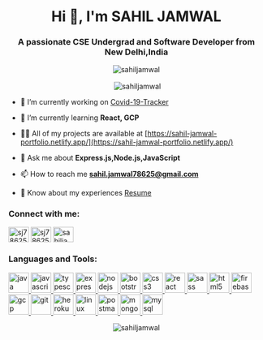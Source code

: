 <h1 align="center">Hi 👋, I'm SAHIL JAMWAL</h1>
<h3 align="center">A passionate CSE Undergrad and Software Developer from New Delhi,India</h3>

<p align="center"> <img src="https://komarev.com/ghpvc/?username=sahiljamwal&label=Profile%20views&color=0e75b6&style=flat" alt="sahiljamwal" /> </p>

<p align="center">&nbsp;<img align="center" src="https://github-readme-stats.vercel.app/api?username=sahiljamwal&show_icons=true&locale=en" alt="sahiljamwal" /></p>

- 🔭 I’m currently working on [Covid-19-Tracker](https://github.com/sahiljamwal/covid-19-tracker)

- 🌱 I’m currently learning **React, GCP**

- 👨‍💻 All of my projects are available at [https://sahil-jamwal-portfolio.netlify.app/](https://sahil-jamwal-portfolio.netlify.app/)

- 💬 Ask me about **Express.js,Node.js,JavaScript**

- 📫 How to reach me **sahil.jamwal78625@gmail.com**

- 📄 Know about my experiences [Resume](https://drive.google.com/file/d/1RRFfnAhUV8ykNB6ZNZWJ8GiBWmzYnUto/view?usp=sharing)

<h3 align="left">Connect with me:</h3>
<p align="left">
<a href="https://linkedin.com/in/sj78625" target="blank"><img align="center" src="https://cdn.jsdelivr.net/npm/simple-icons@3.0.1/icons/linkedin.svg" alt="sj78625" height="30" width="40" /></a>
<a href="https://www.hackerrank.com/sj78625" target="blank"><img align="center" src="https://cdn.jsdelivr.net/npm/simple-icons@3.0.1/icons/hackerrank.svg" alt="sj78625" height="30" width="40" /></a>
<a href="https://auth.geeksforgeeks.org/user/sahiljamwal78625" target="blank"><img align="center" src="https://cdn.jsdelivr.net/npm/simple-icons@3.0.1/icons/geeksforgeeks.svg" alt="sahiljamwal78625" height="30" width="40" /></a>
</p>

<h3 align="left">Languages and Tools:</h3>
<p align="left">

<a href="https://www.java.com" target="_blank"> <img src="https://devicons.github.io/devicon/devicon.git/icons/java/java-original-wordmark.svg" alt="java" width="40" height="40"/> </a>
<a href="https://developer.mozilla.org/en-US/docs/Web/JavaScript" target="_blank"> <img src="https://devicons.github.io/devicon/devicon.git/icons/javascript/javascript-original.svg" alt="javascript" width="40" height="40"/> </a>
<a href="https://www.typescriptlang.org/" target="_blank"> <img src="https://devicons.github.io/devicon/devicon.git/icons/typescript/typescript-original.svg" alt="typescript" width="40" height="40"/> </a>
<a href="https://expressjs.com" target="_blank"> <img src="https://devicons.github.io/devicon/devicon.git/icons/express/express-original-wordmark.svg" alt="express" width="40" height="40"/> </a>
<a href="https://nodejs.org" target="_blank"> <img src="https://devicons.github.io/devicon/devicon.git/icons/nodejs/nodejs-original-wordmark.svg" alt="nodejs" width="40" height="40"/> </a>
<a href="https://getbootstrap.com" target="_blank"> <img src="https://devicons.github.io/devicon/devicon.git/icons/bootstrap/bootstrap-plain.svg" alt="bootstrap" width="40" height="40"/> </a>
<a href="https://www.w3schools.com/css/" target="_blank"> <img src="https://devicons.github.io/devicon/devicon.git/icons/css3/css3-original-wordmark.svg" alt="css3" width="40" height="40"/> </a>
<a href="https://reactjs.org/" target="_blank"> <img src="https://devicons.github.io/devicon/devicon.git/icons/react/react-original-wordmark.svg" alt="react" width="40" height="40"/> </a>
<a href="https://sass-lang.com" target="_blank"> <img src="https://devicons.github.io/devicon/devicon.git/icons/sass/sass-original.svg" alt="sass" width="40" height="40"/> </a>
<a href="https://www.w3.org/html/" target="_blank"> <img src="https://devicons.github.io/devicon/devicon.git/icons/html5/html5-original-wordmark.svg" alt="html5" width="40" height="40"/> </a>
<a href="https://firebase.google.com/" target="_blank"> <img src="https://www.vectorlogo.zone/logos/firebase/firebase-icon.svg" alt="firebase" width="40" height="40"/> </a>
<a href="https://cloud.google.com" target="_blank"> <img src="https://www.vectorlogo.zone/logos/google_cloud/google_cloud-icon.svg" alt="gcp" width="40" height="40"/> </a>
<a href="https://git-scm.com/" target="_blank"> <img src="https://www.vectorlogo.zone/logos/git-scm/git-scm-icon.svg" alt="git" width="40" height="40"/> </a>
<a href="https://heroku.com" target="_blank"> <img src="https://www.vectorlogo.zone/logos/heroku/heroku-icon.svg" alt="heroku" width="40" height="40"/> </a>
<a href="https://www.linux.org/" target="_blank"> <img src="https://devicons.github.io/devicon/devicon.git/icons/linux/linux-original.svg" alt="linux" width="40" height="40"/> </a> 
 <a href="https://postman.com" target="_blank"> <img src="https://www.vectorlogo.zone/logos/getpostman/getpostman-icon.svg" alt="postman" width="40" height="40"/> </a><a href="https://www.mongodb.com/" target="_blank"> <img src="https://devicons.github.io/devicon/devicon.git/icons/mongodb/mongodb-original-wordmark.svg" alt="mongodb" width="40" height="40"/> </a>
<a href="https://www.mysql.com/" target="_blank"> <img src="https://devicons.github.io/devicon/devicon.git/icons/mysql/mysql-original-wordmark.svg" alt="mysql" width="40" height="40"/> </a>

  </p>

<p align="center"><img align="center" src="https://github-readme-streak-stats.herokuapp.com/?user=sahiljamwal&" alt="sahiljamwal" /></p>
